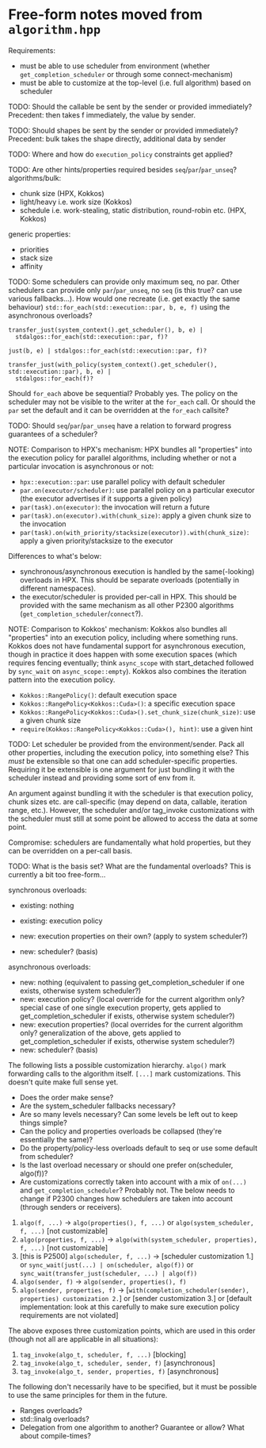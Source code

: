 # Free-form notes moved from `algorithm.hpp`

Requirements:
- must be able to use scheduler from environment (whether
  `get_completion_scheduler` or through some connect-mechanism)
- must be able to customize at the top-level (i.e. full algorithm) based on
  scheduler

TODO: Should the callable be sent by the sender or provided immediately?
Precedent: then takes f immediately, the value by sender.

TODO: Should shapes be sent by the sender or provided immediately?
Precedent: bulk takes the shape directly, additional data by sender

TODO: Where and how do `execution_policy` constraints get applied?

TODO: Are other hints/properties required besides `seq`/`par`/`par_unseq`?
algorithms/bulk:
- chunk size (HPX, Kokkos)
- light/heavy i.e. work size (Kokkos)
- schedule i.e. work-stealing, static distribution, round-robin etc. (HPX,
  Kokkos)

generic properties:
- priorities
- stack size
- affinity

TODO: Some schedulers can provide only maximum seq, no par. Other schedulers can
provide only `par`/`par_unseq`, no `seq` (is this true? can use various
fallbacks...). How would one recreate (i.e. get exactly the same behaviour)
`std::for_each(std::execution::par, b, e, f)` using the asynchronous overloads?

```
transfer_just(system_context().get_scheduler(), b, e) |
  stdalgos::for_each(std::execution::par, f)?

just(b, e) | stdalgos::for_each(std::execution::par, f)?

transfer_just(with_policy(system_context().get_scheduler(), std::execution::par), b, e) |
  stdalgos::for_each(f)?
```

Should `for_each` above be sequential? Probably yes. The policy on the scheduler
may not be visible to the writer at the `for_each` call. Or should the `par` set
the default and it can be overridden at the `for_each` callsite?

TODO: Should `seq`/`par`/`par_unseq` have a relation to forward progress
guarantees of a scheduler?

NOTE: Comparison to HPX's mechanism: HPX bundles all "properties" into the
execution policy for parallel algorithms, including whether or not a particular
invocation is asynchronous or not:
- `hpx::execution::par`: use parallel policy with default scheduler
- `par.on(executor/scheduler)`: use parallel policy on a particular executor
  (the executor advertises if it supports a given policy)
- `par(task).on(executor)`: the invocation will return a future
- `par(task).on(executor).with(chunk_size)`: apply a given chunk size to the
  invocation
- `par(task).on(with_priority/stacksize(executor)).with(chunk_size)`: apply a
  given priority/stacksize to the executor

Differences to what's below:
- synchronous/asynchronous execution is handled by the same(-looking) overloads
  in HPX. This should be separate overloads (potentially in different
  namespaces).
- the executor/scheduler is provided per-call in HPX. This should be provided
  with the same mechanism as all other P2300 algorithms
  (`get_completion_scheduler`/`connect`?).

NOTE: Comparison to Kokkos' mechanism: Kokkos also bundles all "properties" into
an execution policy, including where something runs. Kokkos does not have
fundamental support for asynchronous execution, though in practice it does
happen with some execution spaces (which requires fencing eventually; think
`async_scope` with start_detached followed by `sync_wait` on
`async_scope::empty`).  Kokkos also combines the iteration pattern into the
execution policy.
- `Kokkos::RangePolicy()`: default execution space
- `Kokkos::RangePolicy<Kokkos::Cuda>()`: a specific execution space
- `Kokkos::RangePolicy<Kokkos::Cuda>().set_chunk_size(chunk_size)`: use a given
  chunk size
- `require(Kokkos::RangePolicy<Kokkos::Cuda>(), hint)`: use a given hint

TODO: Let scheduler be provided from the environment/sender. Pack all other
properties, including the execution policy, into something else? This _must_ be
extensible so that one can add scheduler-specific properties. Requiring it be
extensible is one argument for just bundling it with the scheduler instead and
providing some sort of env from it.

An argument against bundling it with the scheduler is that execution policy,
chunk sizes etc. are call-specific (may depend on data, callable, iteration
range, etc.). However, the scheduler and/or tag_invoke customizations with the
scheduler must still at some point be allowed to access the data at some point.

Compromise: schedulers are fundamentally what hold properties, but they can be
overridden on a per-call basis.

TODO: What is the basis set? What are the fundamental overloads? This is
currently a bit too free-form...

synchronous overloads:
- existing: nothing
- existing: execution policy

- new: execution properties on their own? (apply to system scheduler?)
- new: scheduler? (basis)

asynchronous overloads:
- new: nothing (equivalent to passing get_completion_scheduler if one exists,
  otherwise system scheduler?)
- new: execution policy? (local override for the current algorithm only? special
  case of one single execution property, gets applied to
  get_completion_scheduler if exists, otherwise system scheduler?)
- new: execution properties? (local overrides for the current algorithm only?
  generalization of the above, gets applied to get_completion_scheduler if
  exists, otherwise system scheduler?)
- new: scheduler? (basis)

The following lists a possible customization hierarchy. `algo()` mark forwarding
calls to the algorithm itself. `[...]` mark customizations. This doesn't quite
make full sense yet.
- Does the order make sense?
- Are the system_scheduler fallbacks necessary?
- Are so many levels necessary? Can some levels be left out to keep things
  simple?
- Can the policy and properties overloads be collapsed (they're essentially the
  same)?
- Do the property/policy-less overloads default to seq or use some default from
  scheduler?
- Is the last overload necessary or should one prefer on(scheduler, algo(f))?
- Are customizations correctly taken into account with a mix of `on(...)` and
  `get_completion_scheduler`? Probably not. The below needs to change if P2300
  changes how schedulers are taken into account (through senders or receivers).

1. `algo(f, ...)` -> `algo(properties(), f, ...)` or `algo(system_scheduler, f,
   ...)` [not customizable]
2. `algo(properties, f, ...)` -> `algo(with(system_scheduler, properties), f,
   ...)` [not customizable]
3. [this is P2500] `algo(scheduler, f, ...)` -> [scheduler customization 1.] or
   `sync_wait(just(...) | on(scheduler, algo(f))` or
   `sync_wait(transfer_just(scheduler, ...) | algo(f))`
4. `algo(sender, f)` -> `algo(sender, properties(), f)`
5. `algo(sender, properties, f)` -> [`with(completion_scheduler(sender),
   properties) customization 2.`] or [sender customization 3.] or [default
   implementation: look at this carefully to make sure execution policy
   requirements are not violated]

The above exposes three customization points, which are used in this order
(though not all are applicable in all situations):
1. `tag_invoke(algo_t, scheduler, f, ...)` [blocking]
2. `tag_invoke(algo_t, scheduler, sender, f)` [asynchronous]
3. `tag_invoke(algo_t, sender, properties, f)` [asynchronous]

The following don't necessarily have to be specified, but it must be possible
to use the same principles for them in the future.
- Ranges overloads?
- std::linalg overloads?
- Delegation from one algorithm to another? Guarantee or allow? What about
  compile-times?
